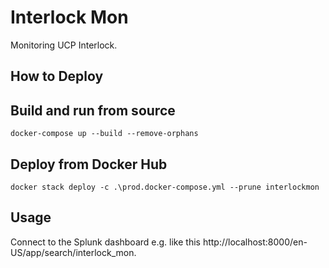 # Interlock Mon

Monitoring UCP Interlock.

## How to Deploy

## Build and run from source

`docker-compose up --build --remove-orphans`

## Deploy from Docker Hub

`docker stack deploy -c .\prod.docker-compose.yml --prune interlockmon`

## Usage

Connect to the Splunk dashboard e.g. like this http://localhost:8000/en-US/app/search/interlock_mon.